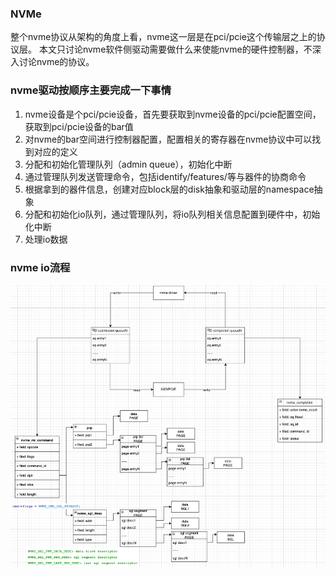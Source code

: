 ### NVMe

整个nvme协议从架构的角度上看，nvme这一层是在pci/pcie这个传输层之上的协议层。
本文只讨论nvme软件侧驱动需要做什么来使能nvme的硬件控制器，不深入讨论nvme的协议。

### nvme驱动按顺序主要完成一下事情
1. nvme设备是个pci/pcie设备，首先要获取到nvme设备的pci/pcie配置空间，获取到pci/pcie设备的bar值
1. 对nvme的bar空间进行控制器配置，配置相关的寄存器在nvme协议中可以找到对应的定义
1. 分配和初始化管理队列（admin queue），初始化中断
1. 通过管理队列发送管理命令，包括identify/features/等与器件的协商命令
1. 根据拿到的器件信息，创建对应block层的disk抽象和驱动层的namespace抽象
1. 分配和初始化io队列，通过管理队列，将io队列相关信息配置到硬件中，初始化中断
1. 处理io数据

### nvme io流程
<img src="nvme-io.png" align=center/>